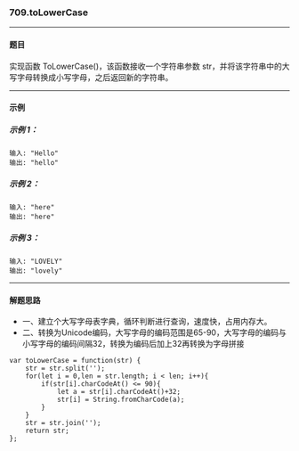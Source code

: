 ### 709.toLowerCase
----
#### 题目
实现函数 ToLowerCase()，该函数接收一个字符串参数 str，并将该字符串中的大写字母转换成小写字母，之后返回新的字符串。

----

#### 示例

##### 示例 1：

```
输入: "Hello"
输出: "hello"
```

##### 示例 2：

```
输入: "here"
输出: "here"
```

##### 示例 3：

```
输入: "LOVELY"
输出: "lovely"
```

----
#### 解题思路
- 一、建立个大写字母表字典，循环判断进行查询，速度快，占用内存大。
- 二、转换为Unicode编码，大写字母的编码范围是65-90，大写字母的编码与小写字母的编码间隔32，转换为编码后加上32再转换为字母拼接

```javascripe
var toLowerCase = function(str) {
    str = str.split('');
    for(let i = 0,len = str.length; i < len; i++){
        if(str[i].charCodeAt() <= 90){
            let a = str[i].charCodeAt()+32;
            str[i] = String.fromCharCode(a);
        }
    }
    str = str.join('');
    return str;
};  
```